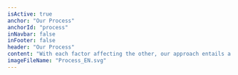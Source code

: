 ```yaml
---
isActive: true
anchor: "Our Process"
anchorId: "process"
inNavbar: false
inFooter: false
header: "Our Process"
content: "With each factor affecting the other, our approach entails a fully comprehensive strategy focusing on open communication between all 4 Pillars to ensure a tailored plan for every individual."
imageFileName: "Process_EN.svg"
---
```

